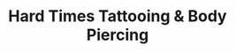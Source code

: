 ---
title: "Hard Times Tattooing & Body Piercing"
url: /hannibal/hard-times-tattooing-und-body-piercing/
shop: Tattoo
---